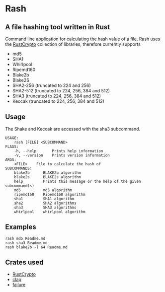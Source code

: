 # Rash
## A file hashing tool written in Rust

Command line application for calculating the hash value of a file. Rash uses the [RustCrypto](https://github.com/RustCrypto/hashes) collection of libraries, therefore currently supports
* md5
* SHA1
* Whirlpool
* Ripemd160
* Blake2b
* Blake2S
* SHA2-256 (truncated to 224 and 256)
* SHA2-512 (truncated to 224, 256, 384 and 512)
* SHA3 (truncated to 224, 256, 384 and 512)
* Keccak (truncated to 224, 256, 384 and 512)

## Usage
The Shake and Keccak are accessed with the sha3 subcommand.

    USAGE:
        rash [FILE] <SUBCOMMAND>
    FLAGS:
        -h, --help       Prints help information
        -V, --version    Prints version information
    ARGS:
        <FILE>    File to calculate the hash of
    SUBCOMMANDS:
        blake2b      BLAKE2b algorithm
        blake2s      BLAKE2s algorithm
        help         Prints this message or the help of the given subcommand(s)
        md5          md5 algorithm
        ripemd160    Ripemd160 algorithm
        sha1         SHA1 algorithm
        sha2         SHA2 algorithms
        sha3         SHA3 algorithms
        whirlpool    whirlpool algorithm

## Examples
    rash md5 Readme.md
    rash sha3 Readme.md
    rash blake2b -l 64 Readme.md

## Crates used
* [RustCrypto](https://github.com/RustCrypto/hashes)
* [clap](https://crates.io/crates/clap)
* [failure](https://crates.io/crates/failure)